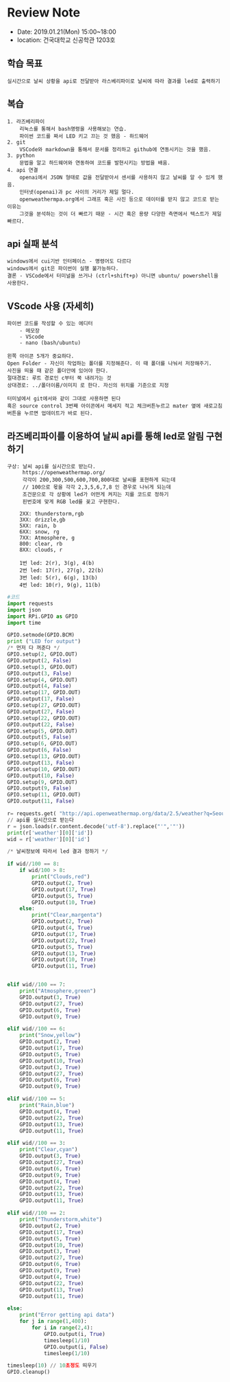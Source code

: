 # Review Note

- Date: 2019.01.21(Mon) 15:00~18:00
- location: 건국대학교 신공학관 1203호

## 학습 목표
    실시간으로 날씨 상황을 api로 전달받아 라스베리파이로 날씨에 따라 결과를 led로 출력하기

## 복습

    1. 라즈베리파이
        리눅스를 통해서 bash명령을 사용해보는 연습.
        파이썬 코드를 짜서 LED 키고 끄는 것 했음 - 하드웨어
    2. git
        VSCode와 markdown을 통해서 문서를 정리하고 github에 연동시키는 것을 했음.
    3. python
        문법을 알고 하드웨어와 연동하여 코드를 발현시키는 방법을 배움.
    4. api 연결
        openai에서 JSON 형태로 값을 전달받아서 센서를 사용하지 않고 날씨를 알 수 있게 했음.
        인터넷(openai)과 pc 사이의 거리가 제일 멀다.
        openweathermpa.org에서 그래프 혹은 사진 등으로 데이터를 받지 않고 코드로 받는 이유는
        그것을 분석하는 것이 더 빠르기 때문 - 시간 혹은 용량 다양한 측면에서 텍스트가 제일 빠르다. 

## api 실패 분석

    windows에서 cui기반 인터페이스 - 명령어도 다르다
    windows에서 git은 파이썬이 실행 불가능하다.
    결론 - VSCode에서 터미널을 쓰거나 (ctrl+shift+p) 아니면 ubuntu/ powershell을 사용한다.

## VScode 사용 (자세히)

    파이썬 코드를 작성할 수 있는 에디터 
        - 메모장
        - VScode
        - nano (bash/ubuntu)
    
    왼쪽 아이콘 5개가 중요하다.
    Open Folder - 자신이 작업하는 폴더를 지정해준다. 이 때 폴더를 나눠서 저장해주기.
    사진을 띄울 때 같은 폴더안에 있어야 한다.
    절대경로: 루트 경로인 c부터 쭉 내려가는 것
    상대경로: ../폴더이름/이미지 로 한다. 자신의 위치를 기준으로 지정

    터미널에서 git에서와 같이 그대로 사용하면 된다
    혹은 source control 3번째 아이콘에서 메세지 적고 체크버튼누르고 mater 옆에 새로고침 버튼을 누르면 업데이트가 바로 된다.

## 라즈베리파이를 이용하여 날씨 api를 통해 led로 알림 구현하기
    구상: 날씨 api를 실시간으로 받는다. 
         https://openweathermap.org/
         각각이 200,300,500,600,700,800대로 날씨를 표현하게 되는데
         // 100으로 몫을 각각 2,3,5,6,7,8 인 경우로 나뉘게 되는데 
         조건문으로 각 상황에 led가 어떤게 켜지는 지를 코드로 정하기
         핀번호에 맞게 RGB led를 꽂고 구현한다.

        2XX: thunderstorm,rgb
        3XX: drizzle,gb
        5XX: rain, b
        6XX: snow, rg
        7XX: Atmosphere, g
        800: clear, rb
        8XX: clouds, r

        1번 led: 2(r), 3(g), 4(b)
        2번 led: 17(r), 27(g), 22(b)
        3번 led: 5(r), 6(g), 13(b)
        4번 led: 10(r), 9(g), 11(b)

```python
#코드
import requests
import json
import RPi.GPIO as GPIO
import time

GPIO.setmode(GPIO.BCM)
print ("LED for output") 
/* 먼저 다 꺼준다 */
GPIO.setup(2, GPIO.OUT)
GPIO.output(2, False)
GPIO.setup(3, GPIO.OUT)
GPIO.output(3, False)
GPIO.setup(4, GPIO.OUT)
GPIO.output(4, False)
GPIO.setup(17, GPIO.OUT)
GPIO.output(17, False)
GPIO.setup(27, GPIO.OUT)
GPIO.output(27, False)
GPIO.setup(22, GPIO.OUT)
GPIO.output(22, False)
GPIO.setup(5, GPIO.OUT)
GPIO.output(5, False)
GPIO.setup(6, GPIO.OUT)
GPIO.output(6, False)
GPIO.setup(13, GPIO.OUT)
GPIO.output(13, False)
GPIO.setup(10, GPIO.OUT)
GPIO.output(10, False)
GPIO.setup(9, GPIO.OUT)
GPIO.output(9, False)
GPIO.setup(11, GPIO.OUT)
GPIO.output(11, False)

r= requests.get( "http://api.openweathermap.org/data/2.5/weather?q=Seoul,kr&appid=84c84b95b8315afa208b27b48ca91f55")
// api를 실시간으로 받는다
r = json.loads(r.content.decode('utf-8').replace("'",'"'))
print(r['weather'][0]['id'])
wid = r['weather'][0]['id']

/* 날씨정보에 따라서 led 결과 정하기 */

if wid//100 == 8:
    if wid/100 > 8:
        print("Clouds,red")
        GPIO.output(2, True)
        GPIO.output(17, True)
        GPIO.output(5, True)
        GPIO.output(10, True)
    else:
        print("Clear,margenta")
        GPIO.output(2, True)
        GPIO.output(4, True)
        GPIO.output(17, True)
        GPIO.output(22, True)
        GPIO.output(5, True)
        GPIO.output(13, True)
        GPIO.output(10, True)
        GPIO.output(11, True)


elif wid//100 == 7:
    print("Atmosphere,green")
    GPIO.output(3, True)
    GPIO.output(27, True)
    GPIO.output(6, True)
    GPIO.output(9, True)

elif wid//100 == 6:
    print("Snow,yellow")
    GPIO.output(2, True)
    GPIO.output(17, True)
    GPIO.output(5, True)
    GPIO.output(10, True)
    GPIO.output(3, True)
    GPIO.output(27, True)
    GPIO.output(6, True)
    GPIO.output(9, True)    

elif wid//100 == 5:
    print("Rain,blue")
    GPIO.output(4, True)
    GPIO.output(22, True)
    GPIO.output(13, True)
    GPIO.output(11, True)

elif wid//100 == 3:
    print("Clear,cyan")
    GPIO.output(3, True)
    GPIO.output(27, True)
    GPIO.output(6, True)
    GPIO.output(9, True)
    GPIO.output(4, True)
    GPIO.output(22, True)
    GPIO.output(13, True)
    GPIO.output(11, True)    

elif wid//100 == 2:
    print("Thunderstorm,white")
    GPIO.output(2, True)
    GPIO.output(17, True)
    GPIO.output(5, True)
    GPIO.output(10, True) 
    GPIO.output(3, True)
    GPIO.output(27, True)
    GPIO.output(6, True)
    GPIO.output(9, True)
    GPIO.output(4, True)
    GPIO.output(22, True)
    GPIO.output(13, True)
    GPIO.output(11, True)       

else:
    print("Error getting api data")
    for j in range(1,400):
        for i in range(2,4):
            GPIO.output(i, True)
            timesleep(1/10)
            GPIO.output(i, False)
            timesleep(1/10)

timesleep(10) // 10초정도 띄우기
GPIO.cleanup()
```
